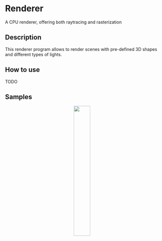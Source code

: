 # Renderer
A CPU renderer, offering both raytracing and rasterization

## Description
This renderer program allows to render scenes with pre-defined 3D shapes and different types of lights.

## How to use
TODO

## Samples

<p align="center" width="100%">
    <img width="33%" src="https://github.com/PhilDePayne/Renderer/assets/32384697/5d4d4087-56f5-40f0-bec3-bcf385e2cf41">
</p>

